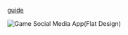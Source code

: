 [guide](https://www.youtube.com/watch?v=15vVMAQsjWo&t=1240s)

![Game Social Media App(Flat Design)](https://user-images.githubusercontent.com/80373033/224681684-8b0732f3-907e-4ab7-aa92-332d4ba6fc06.png)
